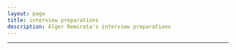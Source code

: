 ```yaml
---
layout: page
title: interview preparations
description: Alger Remirata's interview preparations
---
```


---


